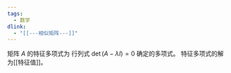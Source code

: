 ```yaml
---
tags:
  - 数学
dlink:
  - "[[---相似矩阵---]]"
---
```

矩阵 $A$ 的特征多项式为 行列式 $\det(A - \lambda I) = 0$ 确定的多项式。
特征多项式的解为[[特征值]]。